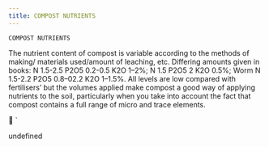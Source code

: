 ```yaml
---
title: COMPOST NUTRIENTS
---
```

`COMPOST NUTRIENTS`

The nutrient content of compost is variable according to the methods of making/ materials used/amount of leaching, etc.  Differing amounts given in books:
N 1.5-2.5    P2O5 0.2-0.5    K2O 1–2%;
N 1.5    P2O5 2    K2O 0.5%;
Worm N 1.5-2.2    P2O5 0.8–02.2    K2O 1–1.5%.
All levels are low compared with fertilisers’ but the volumes applied make compost a good way of applying nutrients to the soil, particularly when you take into account the fact that compost contains a full range of micro and trace elements.


`

undefined